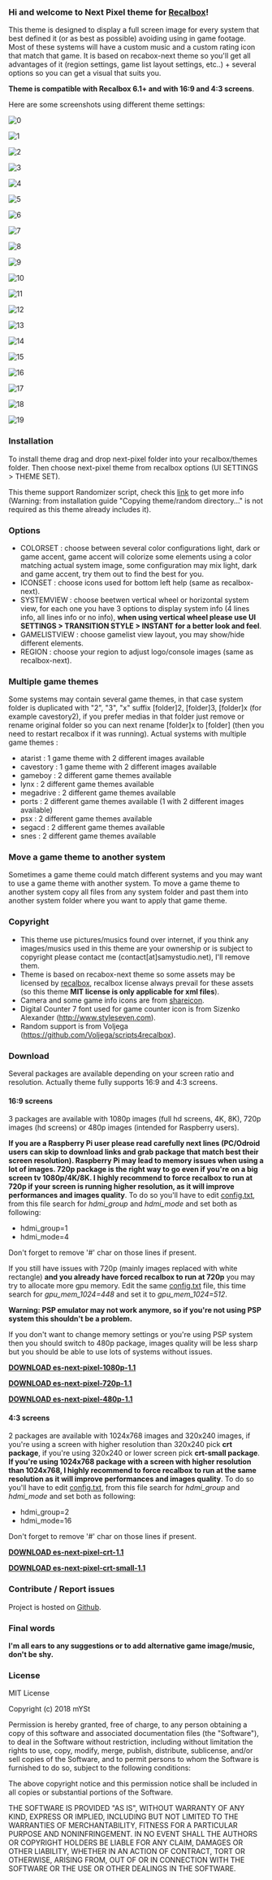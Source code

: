 ### Hi and welcome to Next Pixel theme for [Recalbox](https://www.recalbox.com/)!
This theme is designed to display a full screen image for every system that best defined it (or as best as possible) avoiding using in game footage. Most of these systems will have a custom music and a custom rating icon that match that game.
It is based on recabox-next theme so you'll get all advantages of it (region settings, game list layout settings, etc..) + several options so you can get a visual that suits you. 

**Theme is compatible with Recalbox 6.1+ and with 16:9 and 4:3 screens**.

Here are some screenshots using different theme settings:

![0](https://raw.githubusercontent.com/samystudio/es-next-pixel/master/screenshots/0.jpg)

![1](https://raw.githubusercontent.com/samystudio/es-next-pixel/master/screenshots/1.jpg)

![2](https://raw.githubusercontent.com/samystudio/es-next-pixel/master/screenshots/2.jpg)

![3](https://raw.githubusercontent.com/samystudio/es-next-pixel/master/screenshots/3.jpg)

![4](https://raw.githubusercontent.com/samystudio/es-next-pixel/master/screenshots/4.jpg)

![5](https://raw.githubusercontent.com/samystudio/es-next-pixel/master/screenshots/5.jpg)

![6](https://raw.githubusercontent.com/samystudio/es-next-pixel/master/screenshots/6.jpg)

![7](https://raw.githubusercontent.com/samystudio/es-next-pixel/master/screenshots/7.jpg)

![8](https://raw.githubusercontent.com/samystudio/es-next-pixel/master/screenshots/8.jpg)

![9](https://raw.githubusercontent.com/samystudio/es-next-pixel/master/screenshots/9.jpg)

![10](https://raw.githubusercontent.com/samystudio/es-next-pixel/master/screenshots/10.jpg)

![11](https://raw.githubusercontent.com/samystudio/es-next-pixel/master/screenshots/11.jpg)

![12](https://raw.githubusercontent.com/samystudio/es-next-pixel/master/screenshots/12.jpg)

![13](https://raw.githubusercontent.com/samystudio/es-next-pixel/master/screenshots/13.jpg)

![14](https://raw.githubusercontent.com/samystudio/es-next-pixel/master/screenshots/14.jpg)

![15](https://raw.githubusercontent.com/samystudio/es-next-pixel/master/screenshots/15.jpg)

![16](https://raw.githubusercontent.com/samystudio/es-next-pixel/master/screenshots/16.jpg)

![17](https://raw.githubusercontent.com/samystudio/es-next-pixel/master/screenshots/17.jpg)

![18](https://raw.githubusercontent.com/samystudio/es-next-pixel/master/screenshots/18.jpg)

![19](https://raw.githubusercontent.com/samystudio/es-next-pixel/master/screenshots/19.jpg)


### Installation
To install theme drag and drop next-pixel folder into your recalbox/themes folder. Then choose next-pixel theme from recalbox options (UI SETTINGS > THEME SET).

This theme support Randomizer script, check this [link](https://github.com/Voljega/scripts4recalbox/tree/master/Randomizer) to get more info (Warning: from installation guide "Copying theme/random directory..." is not required as this theme already includes it). 


### Options
- COLORSET 	: choose between several color configurations light, dark or game accent, game accent will colorize some elements using a color matching actual system image, some configuration may mix light, dark and game accent, try them out to find the best for you.
- ICONSET 	: choose icons used for bottom left help (same as recalbox-next).
- SYSTEMVIEW 	: choose beetwen vertical wheel or horizontal system view, for each one you have 3 options to display system info (4 lines info, all lines info or no info), **when using vertical wheel please use UI SETTINGS > TRANSITION STYLE > INSTANT for a better look and feel**.
- GAMELISTVIEW	: choose gamelist view layout, you may show/hide different elements.
- REGION		: choose your region to adjust logo/console images (same as recalbox-next).


### Multiple game themes
Some systems may contain several game themes, in that case system folder is duplicated with "2", "3", "x" suffix [folder]2, [folder]3, [folder]x (for example cavestory2), if you prefer medias in that folder just remove or rename original folder so you can next rename [folder]x to [folder] (then you need to restart recalbox if it was running).
Actual systems with multiple game themes :
- atarist : 1 game theme with 2 different images available
- cavestory : 1 game theme with 2 different images available
- gameboy : 2 different game themes available
- lynx : 2 different game themes available
- megadrive : 2 different game themes available
- ports : 2 different game themes available (1 with 2 different images available)
- psx : 2 different game themes available
- segacd : 2 different game themes available
- snes : 2 different game themes available


### Move a game theme to another system
Sometimes a game theme could match different systems and you may want to use a game theme with another system. To move a game theme to another system copy all files from any system folder and past them into another system folder where you want to apply that game theme.


### Copyright
- This theme use pictures/musics found over internet, if you think any images/musics used in this theme are your ownership or is subject to copyright please contact me (contact[at]samystudio.net), I'll remove them.
- Theme is based on recabox-next theme so some assets may be licensed by [recalbox](https://gitlab.com/recalbox/recalbox-themes), recalbox license always prevail for these assets (so this theme **MIT license is only applicable for xml files**).
- Camera and some game info icons are from [shareicon](https://www.shareicon.net).
- Digital Counter 7 font used for game counter icon is from Sizenko Alexander (http://www.styleseven.com).
- Random support is from Voljega (https://github.com/Voljega/scripts4recalbox).


### Download
Several packages are available depending on your screen ratio and resolution. Actually theme fully supports 16:9 and 4:3 screens.

#### 16:9 screens
3 packages are available with 1080p images (full hd screens, 4K, 8K), 720p images (hd screens) or 480p images (intended for Raspberry users).

**If you are a Raspberry Pi user please read carefully next lines (PC/Odroid users can skip to download links and grab package that match best their screen resolution).
Raspberry Pi may lead to memory issues when using a lot of images. 720p package is the right way to go even if you're on a big screen tv 1080p/4K/8K. I highly recommend to force recalbox to run at 720p if your screen is running higher resolution, as it will improve performances and images quality**. To do so you'll have to edit [config.txt](https://github.com/recalbox/recalbox-os/wiki/Edit-the-config.txt-file-(EN)), from this file search for *hdmi_group* and *hdmi_mode* and set both as following:
- hdmi_group=1
- hdmi_mode=4

Don't forget to remove '#' char on those lines if present.

If you still have issues with 720p (mainly images replaced with white rectangle) **and you already have forced recalbox to run at 720p** you may try to allocate more gpu memory. Edit the same [config.txt](https://github.com/recalbox/recalbox-os/wiki/Edit-the-config.txt-file-(EN)) file, this time search for *gpu_mem_1024=448* and set it to *gpu_mem_1024=512*.

**Warning: PSP emulator may not work anymore, so if you're not using PSP system this shouldn't be a problem.**

If you don't want to change memory settings or you're using PSP system then you should switch to 480p package, images quality will be less sharp but you should be able to use lots of systems without issues.

**[DOWNLOAD es-next-pixel-1080p-1.1](https://github.com/SamYStudiO/es-theme-next-pixel/releases/download/v1.1/es-theme-next-pixel-1080p.zip)**

**[DOWNLOAD es-next-pixel-720p-1.1](https://github.com/SamYStudiO/es-theme-next-pixel/releases/download/v1.1/es-theme-next-pixel-720p.zip)**

**[DOWNLOAD es-next-pixel-480p-1.1](https://github.com/SamYStudiO/es-theme-next-pixel/releases/download/v1.1/es-theme-next-pixel-480p.zip)**

#### 4:3 screens
2 packages are available with 1024x768 images and 320x240 images, if you're using a screen with higher resolution than 320x240 pick **crt package**, if you're using 320x240 or lower screen pick **crt-small package**. **If you're using 1024x768 package with a screen with higher resolution than 1024x768, I highly recommend to force recalbox to run at the same resolution as it will improve performances and images quality**. To do so you'll have to edit [config.txt](https://github.com/recalbox/recalbox-os/wiki/Edit-the-config.txt-file-(EN)), from this file search for *hdmi_group* and *hdmi_mode* and set both as following:
- hdmi_group=2
- hdmi_mode=16

Don't forget to remove '#' char on those lines if present.

**[DOWNLOAD es-next-pixel-crt-1.1](https://github.com/SamYStudiO/es-theme-next-pixel/releases/download/v1.1/es-theme-next-pixel-crt.zip)**

**[DOWNLOAD es-next-pixel-crt-small-1.1](https://github.com/SamYStudiO/es-theme-next-pixel/releases/download/v1.1/es-theme-next-pixel-crt-small.zip)**


### Contribute / Report issues
Project is hosted on [Github](https://github.com/SamYStudiO/es-theme-next-pixel).
 

### Final words
**I'm all ears to any suggestions or to add alternative game image/music, don't be shy.**


### License
MIT License

Copyright (c) 2018 mYSt

Permission is hereby granted, free of charge, to any person obtaining a copy
of this software and associated documentation files (the "Software"), to deal
in the Software without restriction, including without limitation the rights
to use, copy, modify, merge, publish, distribute, sublicense, and/or sell
copies of the Software, and to permit persons to whom the Software is
furnished to do so, subject to the following conditions:

The above copyright notice and this permission notice shall be included in all
copies or substantial portions of the Software.

THE SOFTWARE IS PROVIDED "AS IS", WITHOUT WARRANTY OF ANY KIND, EXPRESS OR
IMPLIED, INCLUDING BUT NOT LIMITED TO THE WARRANTIES OF MERCHANTABILITY,
FITNESS FOR A PARTICULAR PURPOSE AND NONINFRINGEMENT. IN NO EVENT SHALL THE
AUTHORS OR COPYRIGHT HOLDERS BE LIABLE FOR ANY CLAIM, DAMAGES OR OTHER
LIABILITY, WHETHER IN AN ACTION OF CONTRACT, TORT OR OTHERWISE, ARISING FROM,
OUT OF OR IN CONNECTION WITH THE SOFTWARE OR THE USE OR OTHER DEALINGS IN THE
SOFTWARE.


